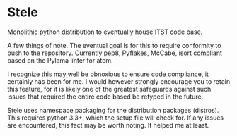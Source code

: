 # Stele
Monolithic python distribution to eventually house ITST code base.

A few things of note. The eventual goal is for this to require conformity
  to push to the repository. Currently pep8, Pyflakes, McCabe, isort compliant
  based on the Pylama linter for atom.

I recognize this may well be obnoxious to ensure code compliance, it
  certainly has been for me. I would however strongly encourage you to retain
  this feature, for it is likely one of the greatest safeguards against such
  issues that required the entire code based be retyped in the future.

Stele uses namespace packaging for the distribution packages (distros). This
  requires python 3.3+, which the setup file will check for. If any issues are
  encountered, this fact may be worth noting. It helped me at least.
